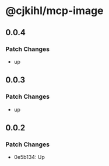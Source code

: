 # @cjkihl/mcp-image

## 0.0.4

### Patch Changes

- up

## 0.0.3

### Patch Changes

- up

## 0.0.2

### Patch Changes

- 0e5b134: Up
